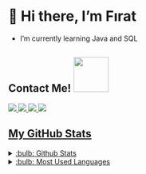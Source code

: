 # **👋 Hi there, I’m Fırat**

- I’m currently learning Java and SQL

## Contact Me! <img src='https://raw.githubusercontent.com/ShahriarShafin/ShahriarShafin/main/Assets/handshake.gif' width="70px">



<a href = 'https://www.linkedin.com/in/frtyldz/'><img src="https://img.icons8.com/doodle/48/000000/linkedin--v2.png"/> <a href = 'mailto:frtyildiz@outlook.com.tr'><img src="https://img.icons8.com/doodle/48/000000/ms-outlook.png"/> <a href = 'https://open.spotify.com/user/ksatriadecayeux'><img src="https://img.icons8.com/doodle/48/000000/spotify-for-artists.png"/> <a href = 'https://www.hackerrank.com/frtyildiz'><img src="https://img.icons8.com/external-tal-revivo-shadow-tal-revivo/48/000000/external-hackerrank-is-a-technology-company-that-focuses-on-competitive-programming-logo-shadow-tal-revivo.png"/>
  
  
  

## My GitHub Stats 
<details>
<summary>:bulb: Github Stats</summary>
<img src="https://github-readme-stats.vercel.app/api?username=frtyildiz&theme=tokyonight">
</details>

<details>
<summary>:bulb: Most Used Languages</summary>
<img src="https://github-readme-stats.vercel.app/api/top-langs/?username=frtyildiz&layout=compact&theme=tokyonight"/>
</details>



